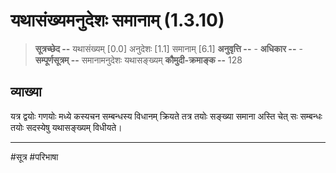 # यथासंख्यमनुदेशः समानाम् (1.3.10)
> **सूत्रच्छेद --** यथासंख्यम् [0.0] अनुदेशः [1.1] समानाम् [6.1]
> **अनुवृत्ति --** -
> **अधिकार --** -
> **सम्पूर्णसूत्रम् --** समानामनुदेशः यथासङ्ख्यम्
> **कौमुदी-क्रमाङ्क --** 128

## व्याख्या

यत्र द्वयोः गणयोः मध्ये कस्यचन सम्बन्धस्य विधानम् क्रियते तत्र तयोः सङ्ख्या समाना अस्ति चेत् सः सम्बन्धः तयोः सदस्येषु यथासङ्ख्यम् विधीयते।

---
#सूत्र #परिभाषा 
